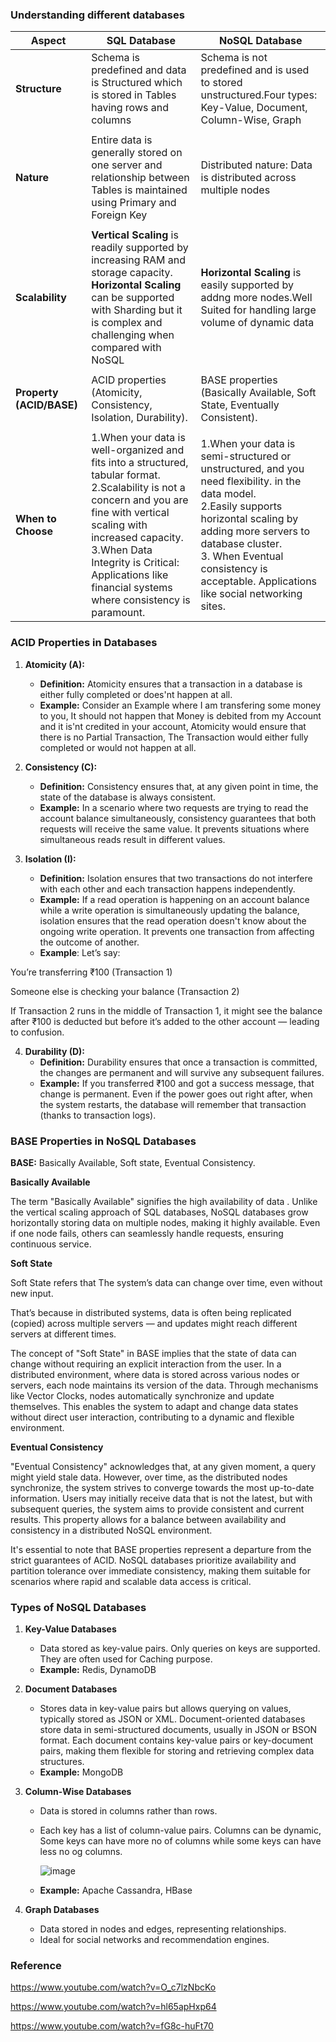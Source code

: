 ### Understanding different databases

| Aspect                           | SQL Database           | NoSQL Database          |
|----------------------------------|------------------------|-------------------------|
| **Structure**                    |   Schema is predefined and data is Structured which is stored in Tables having rows and columns                     |     Schema is not predefined and is used to stored unstructured.Four types: Key-Value, Document, Column-Wise, Graph                   |
|                                  |                        |                         |
| **Nature**                       |        Entire data is generally stored on one server and relationship between Tables is maintained using Primary and Foreign Key                |    Distributed nature: Data is distributed across multiple nodes                     |
|                                  |                        |                         |
| **Scalability**                  |      **Vertical Scaling** is readily supported by increasing RAM and storage capacity.</br>**Horizontal Scaling** can be supported with Sharding but it is complex and challenging when compared with NoSQL                |      **Horizontal Scaling** is easily supported by addng more nodes.Well Suited for handling large volume of dynamic data                   |
|                                  |                        |                         |
| **Property (ACID/BASE)**         |       ACID properties (Atomicity, Consistency, Isolation, Durability).                |   BASE properties (Basically Available, Soft State,  Eventually Consistent).                    |
|                                  |                        |                         |
| **When to Choose**               |        1.When your data is well-organized and fits into a structured, tabular format.</br>2.Scalability is not a concern and you are fine with vertical scaling with increased capacity.</br>3.When Data Integrity is Critical:  Applications like financial systems where consistency is paramount.              |     1.When your data is semi-structured or unstructured, and you need flexibility. in the data model.</br>2.Easily supports horizontal scaling by adding more servers to database cluster. </br>3. When Eventual consistency is acceptable. Applications like social networking sites.                 |


### ACID Properties in Databases

1. **Atomicity (A):**
   - **Definition:** Atomicity ensures that a transaction in a database is either fully completed or does'nt happen at all.
   - **Example:** Consider an Example where I am transfering some money to you, It should not happen that Money is  debited from my Account and it is'nt credited in your account, Atomicity would ensure that there is no Partial Transaction, The Transaction would either fully completed or would not happen at all. 

2. **Consistency (C):**
   - **Definition:** Consistency ensures that, at any given point in time, the state of the database is always consistent.
   - **Example:** In a scenario where two requests are trying to read the account balance simultaneously, consistency guarantees that both requests will receive the same value. It prevents situations where simultaneous reads result in different values.

3. **Isolation (I):**
   - **Definition:** Isolation ensures that two transactions do not interfere with each other and each transaction happens independently.
   - **Example:** If a read operation is happening on an account balance while a write operation is simultaneously updating the balance, isolation ensures that the read operation doesn't know about the ongoing write operation. It prevents one transaction from affecting the outcome of another.
   - **Example**:
Let’s say:

You’re transferring ₹100 (Transaction 1)

Someone else is checking your balance (Transaction 2)

If Transaction 2 runs in the middle of Transaction 1, it might see the balance after ₹100 is deducted but before it’s added to the other account — leading to confusion.

4. **Durability (D):**
   - **Definition:** Durability ensures that once a transaction is committed, the changes are permanent and will survive any subsequent failures.
   - **Example:** If you transferred ₹100 and got a success message, that change is permanent.
Even if the power goes out right after, when the system restarts, the database will remember that transaction (thanks to transaction logs).
  

### BASE Properties in NoSQL Databases

**BASE:** Basically Available, Soft state, Eventual Consistency.

**Basically Available**

The term "Basically Available" signifies the high availability of data . Unlike the vertical scaling approach of SQL databases, NoSQL databases grow horizontally storing data on multiple nodes, making it highly available. Even if one node fails, others can seamlessly handle requests, ensuring continuous service.

**Soft State**

Soft State refers that The system’s data can change over time, even without new input.

That’s because in distributed systems, data is often being replicated (copied) across multiple servers — and updates might reach different servers at different times.

The concept of "Soft State" in BASE implies that the state of data can change without requiring an explicit interaction from the user. In a distributed environment, where data is stored across various nodes or servers, each node maintains its version of the data. Through mechanisms like Vector Clocks, nodes automatically synchronize and update themselves. This enables the system to adapt and change data states without direct user interaction, contributing to a dynamic and flexible environment.



**Eventual Consistency**

"Eventual Consistency" acknowledges that, at any given moment, a query might yield stale data. However, over time, as the distributed nodes synchronize, the system strives to converge towards the most up-to-date information. Users may initially receive data that is not the latest, but with subsequent queries, the system aims to provide consistent and current results. This property allows for a balance between availability and consistency in a distributed NoSQL environment.

It's essential to note that BASE properties represent a departure from the strict guarantees of ACID. NoSQL databases prioritize availability and partition tolerance over immediate consistency, making them suitable for scenarios where rapid and scalable data access is critical.

### Types of NoSQL Databases
1. **Key-Value Databases**
   - Data stored as key-value pairs. Only queries on keys are supported. They are often used for Caching purpose.
   - **Example:** Redis, DynamoDB

2. **Document Databases**
   - Stores data in key-value pairs but allows querying on values, typically stored as JSON or XML. Document-oriented databases store data in semi-structured documents, usually in JSON or BSON format. Each document contains key-value pairs or key-document pairs, making them flexible for storing and retrieving complex data structures.
   - **Example:** MongoDB

3. **Column-Wise Databases**
   - Data is stored in columns rather than rows.
   - Each key has a list of column-value pairs. Columns can be dynamic, Some keys can have more no of columns while some keys can have less no og columns.
  
     ![image](https://github.com/visheshgupta08071992/AutomationAndDSANotes/assets/52998083/bf5e3e47-da5e-47bc-9104-7e6ae2cb1d23)

   -  **Example:** Apache Cassandra, HBase

4. **Graph Databases**
   - Data stored in nodes and edges, representing relationships.
   - Ideal for social networks and recommendation engines.


### Reference
  
https://www.youtube.com/watch?v=O_c7lzNbcKo  

https://www.youtube.com/watch?v=hl65apHxp64

https://www.youtube.com/watch?v=fG8c-huFt70
